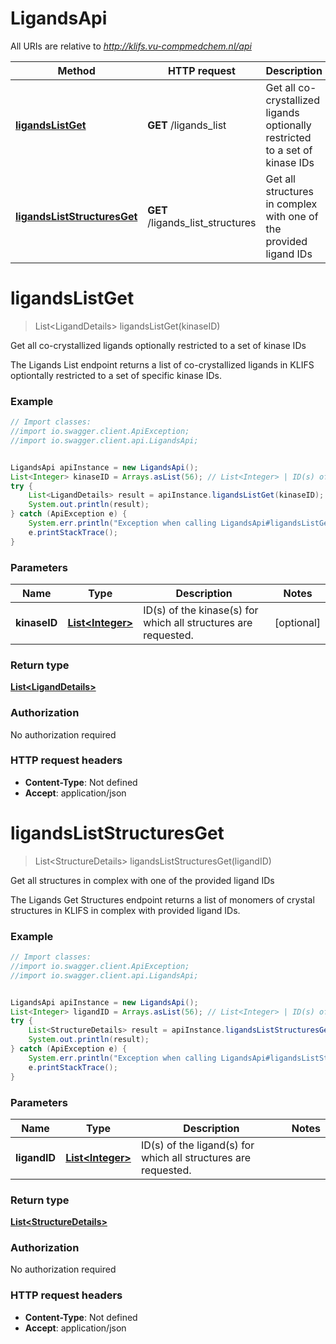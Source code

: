 # LigandsApi

All URIs are relative to *http://klifs.vu-compmedchem.nl/api*

Method | HTTP request | Description
------------- | ------------- | -------------
[**ligandsListGet**](LigandsApi.md#ligandsListGet) | **GET** /ligands_list | Get all co-crystallized ligands optionally restricted to a set of kinase IDs
[**ligandsListStructuresGet**](LigandsApi.md#ligandsListStructuresGet) | **GET** /ligands_list_structures | Get all structures in complex with one of the provided ligand IDs


<a name="ligandsListGet"></a>
# **ligandsListGet**
> List&lt;LigandDetails&gt; ligandsListGet(kinaseID)

Get all co-crystallized ligands optionally restricted to a set of kinase IDs

The Ligands List endpoint returns a list of co-crystallized ligands in KLIFS optiontally restricted to a set of specific kinase IDs. 

### Example
```java
// Import classes:
//import io.swagger.client.ApiException;
//import io.swagger.client.api.LigandsApi;


LigandsApi apiInstance = new LigandsApi();
List<Integer> kinaseID = Arrays.asList(56); // List<Integer> | ID(s) of the kinase(s) for which all structures are requested.
try {
    List<LigandDetails> result = apiInstance.ligandsListGet(kinaseID);
    System.out.println(result);
} catch (ApiException e) {
    System.err.println("Exception when calling LigandsApi#ligandsListGet");
    e.printStackTrace();
}
```

### Parameters

Name | Type | Description  | Notes
------------- | ------------- | ------------- | -------------
 **kinaseID** | [**List&lt;Integer&gt;**](Integer.md)| ID(s) of the kinase(s) for which all structures are requested. | [optional]

### Return type

[**List&lt;LigandDetails&gt;**](LigandDetails.md)

### Authorization

No authorization required

### HTTP request headers

 - **Content-Type**: Not defined
 - **Accept**: application/json

<a name="ligandsListStructuresGet"></a>
# **ligandsListStructuresGet**
> List&lt;StructureDetails&gt; ligandsListStructuresGet(ligandID)

Get all structures in complex with one of the provided ligand IDs

The Ligands Get Structures endpoint returns a list of monomers of crystal structures in KLIFS in complex with provided ligand IDs. 

### Example
```java
// Import classes:
//import io.swagger.client.ApiException;
//import io.swagger.client.api.LigandsApi;


LigandsApi apiInstance = new LigandsApi();
List<Integer> ligandID = Arrays.asList(56); // List<Integer> | ID(s) of the ligand(s) for which all structures are requested.
try {
    List<StructureDetails> result = apiInstance.ligandsListStructuresGet(ligandID);
    System.out.println(result);
} catch (ApiException e) {
    System.err.println("Exception when calling LigandsApi#ligandsListStructuresGet");
    e.printStackTrace();
}
```

### Parameters

Name | Type | Description  | Notes
------------- | ------------- | ------------- | -------------
 **ligandID** | [**List&lt;Integer&gt;**](Integer.md)| ID(s) of the ligand(s) for which all structures are requested. |

### Return type

[**List&lt;StructureDetails&gt;**](StructureDetails.md)

### Authorization

No authorization required

### HTTP request headers

 - **Content-Type**: Not defined
 - **Accept**: application/json

